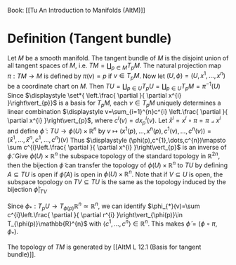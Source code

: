   Book: [[Tu An Introduction to Manifolds (AItM)]]
# Definition (Tangent bundle)
Let $M$ be a smooth manifold.
The tangent bundle of $M$ is the disjoint union of all tangent spaces of $M$, i.e. $\displaystyle TM=\coprod_{p\in M}T_{p}M$.
The natural projection map $\pi:TM\to M$ is defined by $\pi(v)=p$ if $v\in T_{p}M$.
Now let $(U,\phi)=(U,x^{1},\dots,x^{n})$ be a coordinate chart on $M$.
Then $\displaystyle TU=\coprod_{p\in U}T_{p}U=\coprod_{p\in U}T_{p}M=\pi ^{-1}(U)$
Since $\displaystyle \set*{ \left.\frac{ \partial }{ \partial x^{i} }\right\vert_{p}}$ is a basis for $T_{p}M$, each $v\in T_{p}M$ uniquely determines a linear combination $\displaystyle v=\sum_{i=1}^{n}c^{i} \left.\frac{ \partial }{ \partial x^{i} }\right\vert_{p}$, where $c^{i}(v)=dx_{p}^{i}(v)$.
Let $\bar{x}^{i}=x^{i}\circ \pi=\pi \pullback x^{i}$ and define $\tilde{\phi}:TU\to \phi(U)\times \mathbb{R}^{n}$ by $v\mapsto (x^{1}(p),\dots,x^{n}(p),c^{1}(v),\dots,c^{n}(v))=(\bar{x}^{1},\dots,\bar{x}^{n},c^{1},\dots,c^{n})(v)$
Thus $\displaystyle (\phi(p),c^{1},\dots,c^{n})\mapsto \sum c^{i}\left.\frac{ \partial }{ \partial x^{i} }\right\vert_{p}$ is an inverse of $\tilde{\phi}$.
Give $\phi(U)\times \mathbb{R}^{n}$ the subspace topology of the standard topology in $\mathbb{R}^{2n}$, then the bijection $\tilde{\phi}$ can transfer the topology of $\phi(U)\times \mathbb{R}^{n}$ to $TU$ by defining $A\subseteq TU$ is open if $\tilde{\phi}(A)$ is open in $\phi(U)\times \mathbb{R}^{n}$.
Note that if $V\subseteq U$ is open, the subspace topology on $TV\subseteq TU$ is the same as the topology induced by the bijection $\tilde{\phi}|_{TV}$

Since $\phi_{*}:T_{p}U\to T_{\phi(p)}\mathbb{R}^{n}\simeq \mathbb{R}^{n}$, we can identify $\phi_{*}(v)=\sum c^{i}\left.\frac{ \partial }{ \partial r^{i} }\right\vert_{\phi(p)}\in T_{\phi(p)}\mathbb{R}^{n}$ with $\langle c^{1},\dots,c^{n}\rangle\in \mathbb{R}^{n}$.
This makes $\tilde{\phi}=(\phi \circ \pi,\phi_{*})$.

The topology of $TM$ is generated by [[AItM L 12.1 (Basis for tangent bundle)]].
